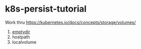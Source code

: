 # k8s-persist-tutorial
Work thru https://kubernetes.io/docs/concepts/storage/volumes/

1) [emptydir](https://kubernetes.io/docs/concepts/storage/volumes/#emptydir)
2) hostpath
3) localvolume

